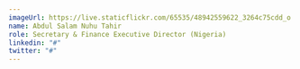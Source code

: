 ```yaml
---
imageUrl: https://live.staticflickr.com/65535/48942559622_3264c75cdd_o.png
name: Abdul Salam Nuhu Tahir
role: Secretary & Finance Executive Director (Nigeria)
linkedin: "#"
twitter: "#"
---
```

